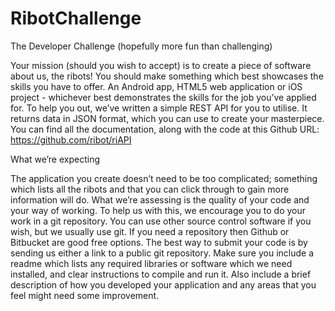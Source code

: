 RibotChallenge
==============
The Developer Challenge
(hopefully more fun than challenging)

Your mission (should you wish to accept) is to create a piece of software about us, the ribots! You should make something which best showcases the skills you have to offer. An Android app, HTML5 web application or iOS project - whichever best demonstrates the skills for the job you’ve applied for.
To help you out, we’ve written a simple REST API for you to utilise. It returns data in JSON format, which you can use to create your masterpiece. You can find all the documentation, along with the code at this Github URL:
https://github.com/ribot/riAPI

What we’re expecting

The application you create doesn’t need to be too complicated; something which lists all the ribots and that you can click through to gain more information will do. What we’re assessing is the quality of your code and your way of working. To help us with this, we encourage you to do your work in a git repository. You can use other source control software if you wish, but we usually use git. If you need a repository then Github or Bitbucket are good free options.
The best way to submit your code is by sending us either a link to a public git repository. Make sure you include a readme which lists any required libraries or software which we need installed, and clear instructions to compile and run it. Also include a brief description of how you developed your application and any areas that you feel might need some improvement.
